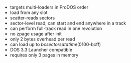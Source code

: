 - targets multi-loaders in ProDOS order
- load from any slot
- scatter-reads sectors
- sector-level read, can start and end anywhere in a track
- can perform full-track read in one revolution
- no zpage usage after init
- only 2 bytes overhead per read
- can load up to $bc sectors at a time ($0100-bcff)
- DOS 3.3 Launcher compatible
- requires only 3 pages in memory
